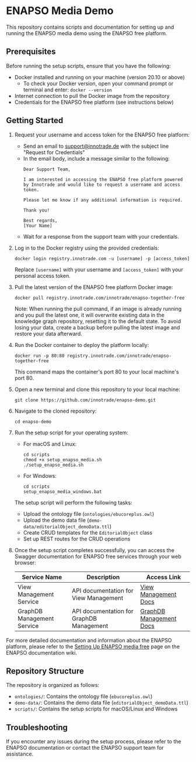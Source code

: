 # ENAPSO Media Demo

This repository contains scripts and documentation for setting up and running the ENAPSO media demo using the ENAPSO free platform.

## Prerequisites

Before running the setup scripts, ensure that you have the following:

- Docker installed and running on your machine (version 20.10 or above)
  - To check your Docker version, open your command prompt or terminal and enter: `docker --version`
- Internet connection to pull the Docker image from the repository
- Credentials for the ENAPSO free platform (see instructions below)

## Getting Started

1. Request your username and access token for the ENAPSO free platform:
   - Send an email to support@innotrade.de with the subject line "Request for Credentials"
   - In the email body, include a message similar to the following:
     ```
     Dear Support Team,
     
     I am interested in accessing the ENAPSO free platform powered by Innotrade and would like to request a username and access token.
     
     Please let me know if any additional information is required.
     
     Thank you!
     
     Best regards,
     [Your Name]
     ```
   - Wait for a response from the support team with your credentials.

2. Log in to the Docker registry using the provided credentials:

   ```
   docker login registry.innotrade.com -u [username] -p [access_token]
   ```

   Replace `[username]` with your username and `[access_token]` with your personal access token.

3. Pull the latest version of the ENAPSO free platform Docker image:

   ```
   docker pull registry.innotrade.com/innotrade/enapso-together-free
   ```

   Note: When running the pull command, if an image is already running and you pull the latest one, it will overwrite existing data in the knowledge graph repository, resetting it to the default state. To avoid losing your data, create a backup before pulling the latest image and restore your data afterward.

4. Run the Docker container to deploy the platform locally:

   ```
   docker run -p 80:80 registry.innotrade.com/innotrade/enapso-together-free
   ```

   This command maps the container's port 80 to your local machine's port 80.

5. Open a new terminal and clone this repository to your local machine:

   ```
   git clone https://github.com/innotrade/enapso-demo.git
   ```

6. Navigate to the cloned repository:

   ```
   cd enapso-demo
   ```

7. Run the setup script for your operating system:

   - For macOS and Linux:

     ```
     cd scripts
     chmod +x setup_enapso_media.sh
     ./setup_enapso_media.sh
     ```

   - For Windows:

     ```
     cd scripts
     setup_enapso_media_windows.bat
     ```

   The setup script will perform the following tasks:
   - Upload the ontology file (`ontologies/ebucoreplus.owl`)
   - Upload the demo data file (`demo-data/editorialObject_demoData.ttl`)
   - Create CRUD templates for the `EditorialObject` class
   - Set up REST routes for the CRUD operations

8. Once the setup script completes successfully, you can access the Swagger documentation for ENAPSO free services through your web browser:

   | Service Name | Description | Access Link |
   | --- | --- | --- |
   | View Management Service | API documentation for View Management | [View Management Docs](http://localhost/enapso-dev/view-management/v1/api-docs/) |
   | GraphDB Management Service | API documentation for GraphDB Management | [GraphDB Management Docs](http://localhost/enapso-dev/graphdb-management/v1/api-docs/) |

For more detailed documentation and information about the ENAPSO platform, please refer to the [Setting Up ENAPSO media free](https://innotrade.atlassian.net/wiki/spaces/ENAPTOSOGETHER/pages/2232451073/Setting+Up+ENAPSO+media+free) page on the ENAPSO documentation wiki.

## Repository Structure

The repository is organized as follows:

- `ontologies/`: Contains the ontology file (`ebucoreplus.owl`)
- `demo-data/`: Contains the demo data file (`editorialObject_demoData.ttl`)
- `scripts/`: Contains the setup scripts for macOS/Linux and Windows

## Troubleshooting

If you encounter any issues during the setup process, please refer to the ENAPSO documentation or contact the ENAPSO support team for assistance.
